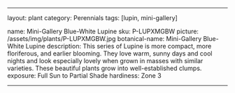 ---

layout: plant
category: Perennials
tags: [lupin, mini-gallery]

name: Mini-Gallery Blue-White Lupine
sku: P-LUPXMGBW
picture: /assets/img/plants/P-LUPXMGBW.jpg
botanical-name: Mini-Gallery Blue-White Lupine
description: This series of Lupine is more compact, more floriferous, and earlier blooming. They love warm, sunny days and cool nights and look especially lovely when grown in masses with similar varieties. These beautiful plants grow into well-established clumps.
exposure: Full Sun to Partial Shade
hardiness: Zone 3

---